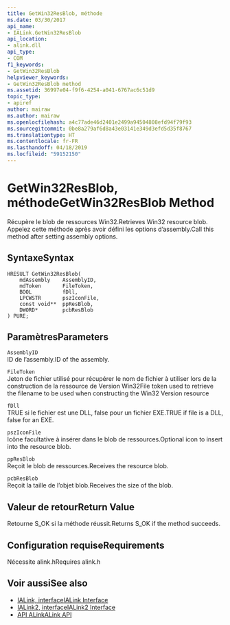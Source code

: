 ```yaml
---
title: GetWin32ResBlob, méthode
ms.date: 03/30/2017
api_name:
- IALink.GetWin32ResBlob
api_location:
- alink.dll
api_type:
- COM
f1_keywords:
- GetWin32ResBlob
helpviewer_keywords:
- GetWin32ResBlob method
ms.assetid: 36997e04-f9f6-4254-a041-6767ac6c51d9
topic_type:
- apiref
author: mairaw
ms.author: mairaw
ms.openlocfilehash: a4c77ade46d2401e2499a94504808efd94f79f93
ms.sourcegitcommit: 0be8a279af6d8a43e03141e349d3efd5d35f8767
ms.translationtype: HT
ms.contentlocale: fr-FR
ms.lasthandoff: 04/18/2019
ms.locfileid: "59152150"
---
```

# <a name="getwin32resblob-method"></a><span data-ttu-id="4b628-102">GetWin32ResBlob, méthode</span><span class="sxs-lookup"><span data-stu-id="4b628-102">GetWin32ResBlob Method</span></span>
<span data-ttu-id="4b628-103">Récupère le blob de ressources Win32.</span><span class="sxs-lookup"><span data-stu-id="4b628-103">Retrieves Win32 resource blob.</span></span> <span data-ttu-id="4b628-104">Appelez cette méthode après avoir défini les options d’assembly.</span><span class="sxs-lookup"><span data-stu-id="4b628-104">Call this method after setting assembly options.</span></span>  
  
## <a name="syntax"></a><span data-ttu-id="4b628-105">Syntaxe</span><span class="sxs-lookup"><span data-stu-id="4b628-105">Syntax</span></span>  
  
```  
HRESULT GetWin32ResBlob(  
    mdAssembly    AssemblyID,  
    mdToken       FileToken,  
    BOOL          fDll,  
    LPCWSTR       pszIconFile,  
    const void**  ppResBlob,  
    DWORD*        pcbResBlob  
) PURE;  
```  
  
## <a name="parameters"></a><span data-ttu-id="4b628-106">Paramètres</span><span class="sxs-lookup"><span data-stu-id="4b628-106">Parameters</span></span>  
 `AssemblyID`  
 <span data-ttu-id="4b628-107">ID de l’assembly.</span><span class="sxs-lookup"><span data-stu-id="4b628-107">ID of the assembly.</span></span>  
  
 `FileToken`  
 <span data-ttu-id="4b628-108">Jeton de fichier utilisé pour récupérer le nom de fichier à utiliser lors de la construction de la ressource de Version Win32</span><span class="sxs-lookup"><span data-stu-id="4b628-108">File token used to retrieve the filename to be used when constructing the Win32 Version resource</span></span>  
  
 `fDll`  
 <span data-ttu-id="4b628-109">TRUE si le fichier est une DLL, false pour un fichier EXE.</span><span class="sxs-lookup"><span data-stu-id="4b628-109">TRUE if file is a DLL, false for an EXE.</span></span>  
  
 `pszIconFile`  
 <span data-ttu-id="4b628-110">Icône facultative à insérer dans le blob de ressources.</span><span class="sxs-lookup"><span data-stu-id="4b628-110">Optional icon to insert into the resource blob.</span></span>  
  
 `ppResBlob`  
 <span data-ttu-id="4b628-111">Reçoit le blob de ressources.</span><span class="sxs-lookup"><span data-stu-id="4b628-111">Receives the resource blob.</span></span>  
  
 `pcbResBlob`  
 <span data-ttu-id="4b628-112">Reçoit la taille de l’objet blob.</span><span class="sxs-lookup"><span data-stu-id="4b628-112">Receives the size of the blob.</span></span>  
  
## <a name="return-value"></a><span data-ttu-id="4b628-113">Valeur de retour</span><span class="sxs-lookup"><span data-stu-id="4b628-113">Return Value</span></span>  
 <span data-ttu-id="4b628-114">Retourne S_OK si la méthode réussit.</span><span class="sxs-lookup"><span data-stu-id="4b628-114">Returns S_OK if the method succeeds.</span></span>  
  
## <a name="requirements"></a><span data-ttu-id="4b628-115">Configuration requise</span><span class="sxs-lookup"><span data-stu-id="4b628-115">Requirements</span></span>  
 <span data-ttu-id="4b628-116">Nécessite alink.h</span><span class="sxs-lookup"><span data-stu-id="4b628-116">Requires alink.h</span></span>  
  
## <a name="see-also"></a><span data-ttu-id="4b628-117">Voir aussi</span><span class="sxs-lookup"><span data-stu-id="4b628-117">See also</span></span>

- [<span data-ttu-id="4b628-118">IALink, interface</span><span class="sxs-lookup"><span data-stu-id="4b628-118">IALink Interface</span></span>](../../../../docs/framework/unmanaged-api/alink/ialink-interface.md)
- [<span data-ttu-id="4b628-119">IALink2, interface</span><span class="sxs-lookup"><span data-stu-id="4b628-119">IALink2 Interface</span></span>](../../../../docs/framework/unmanaged-api/alink/ialink2-interface.md)
- [<span data-ttu-id="4b628-120">API ALink</span><span class="sxs-lookup"><span data-stu-id="4b628-120">ALink API</span></span>](../../../../docs/framework/unmanaged-api/alink/index.md)
